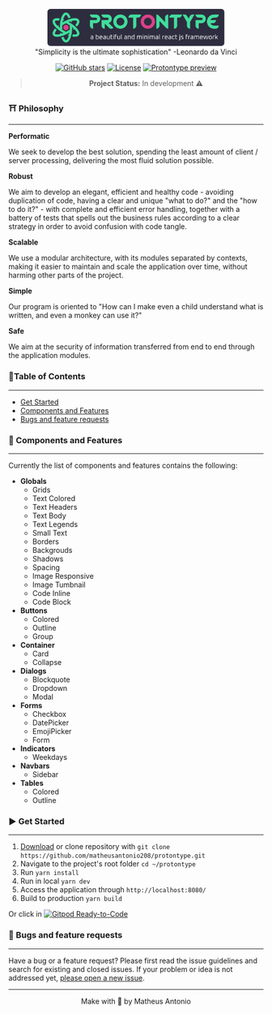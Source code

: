 <p align="center">
<a href="https://github.com/matheusantonio208/protontype"><img src="https://github.com/matheusantonio208/protontype/blob/main/.branding/logo-protontype-git.svg" alt="A beautiful and minimal react js framework." width="350"></a><br>
"Simplicity is the ultimate sophistication" -Leonardo da Vinci
</p>
<p align="center">
<a href="https://github.com/matheusantonio208/protontype" target="__blank"><img alt="GitHub stars" src="https://img.shields.io/github/stars/matheusantonio208/protontype?style=social"></a>
<a href="https://github.com/matheusantonio208/protontype/blob/main/LICENSE"><img src="https://img.shields.io/github/license/matheusantonio208/protontype?label=License&message=MIT&color=green" alt="License"></a>
<a href="https://github.com/matheusantonio208/protontype/archive/main.zip" target="__blank"><img src="https://img.shields.io/static/v1?label=Download&message=ZIP&color=green" alt="Protontype preview"></a>
</p>

<blockquote>
<p align="center">
<b>Project Status:</b>  In development ⚠️
</p>
</blockquote>


### ⛩️ Philosophy
------
**Performatic**
<p>
We seek to develop the best solution, spending the least amount of client / server processing, delivering the most fluid solution possible.
</p>

**Robust**
<p>
We aim to develop an elegant, efficient and healthy code - avoiding duplication of code, having a clear and unique "what to do?" and the "how to do it?" - with complete and efficient error handling, together with a battery of tests that spells out the business rules according to a clear strategy in order to avoid confusion with code tangle.
</p>

**Scalable**
<p>
We use a modular architecture, with its modules separated by contexts, making it easier to maintain and scale the application over time, without harming other parts of the project.
</p>

**Simple**
<p>
Our program is oriented to "How can I make even a child understand what is written, and even a monkey can use it?"
</p>

**Safe**
<p>
We aim at the security of information transferred from end to end through the application modules.
</p>

### :bookmark_tabs:Table of Contents
---
- [Get Started](#arrow_forward-get-started)
- [Components and Features](#diamond_shape_with_a_dot_inside-components-and-features)
- [Bugs and feature requests](#bug-and-feature-requests)

### :diamond_shape_with_a_dot_inside: Components and Features
-----
Currently the list of components and features contains the following:
- **Globals**
  - Grids
  - Text Colored
  - Text Headers
  - Text Body
  - Text Legends
  - Small Text
  - Borders
  - Backgrouds
  - Shadows
  - Spacing
  - Image Responsive
  - Image Tumbnail
  - Code Inline
  - Code Block
- **Buttons**
  - Colored
  - Outline
  - Group
- **Container**
  - Card
  - Collapse
- **Dialogs**
  - Blockquote
  - Dropdown
  - Modal
- **Forms**
  - Checkbox
  - DatePicker
  - EmojiPicker
  - Form
- **Indicators**
  - Weekdays
- **Navbars**
  - Sidebar
- **Tables**
  - Colored
  - Outline

### :arrow_forward: Get Started
---
1. <a href="https://github.com/matheusantonio208/protontype/archive/main.zip">Download</a> or clone repository with `git clone https://github.com/matheusantonio208/protontype.git`
2. Navigate to the project's root folder `cd ~/protontype`
3. Run `yarn install`
4. Run in local `yarn dev`
5. Access the application through `http://localhost:8080/`
6. Build to production `yarn build`

Or click in [![Gitpod Ready-to-Code](https://img.shields.io/badge/Code-Gitpod-blue?logo=gitpod)](https://gitpod.io/#https://gitlab.com/matheusantonio208/pillife)

### :bug: Bugs and feature requests
---
Have a bug or a feature request? Please first read the issue guidelines and search for existing and closed issues. If your problem or idea is not addressed yet, <a href="https://github.com/matheusantonio208/protontype/issues/new">please open a new issue</a>.

---
<p align="center">
Make with 💚 by Matheus Antonio
</p>
